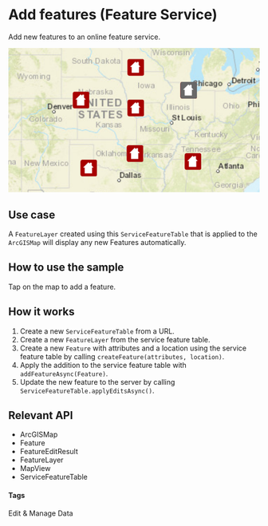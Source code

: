 # Add features (Feature Service)

Add new features to an online feature service.

![Add Features Feature Service App](add-features-feature-service.png)

## Use case

A `FeatureLayer` created using this `ServiceFeatureTable` that is applied to the `ArcGISMap` will display any new Features automatically.

## How to use the sample

Tap on the map to add a feature.

## How it works

1. Create a new `ServiceFeatureTable` from a URL.
1. Create a new `FeatureLayer` from the service feature table.
1. Create a new `Feature` with attributes and a location using the service feature table by calling `createFeature(attributes, location)`.
1. Apply the addition to the service feature table with `addFeatureAsync(Feature)`.
1. Update the new feature to the server by calling `ServiceFeatureTable.applyEditsAsync()`.

## Relevant API

* ArcGISMap
* Feature
* FeatureEditResult
* FeatureLayer
* MapView
* ServiceFeatureTable

#### Tags
Edit & Manage Data
